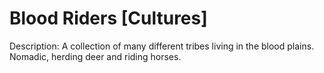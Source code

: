 # Blood Riders [Cultures]

Description: A collection of many different tribes living in the blood plains. Nomadic, herding deer and riding horses.

